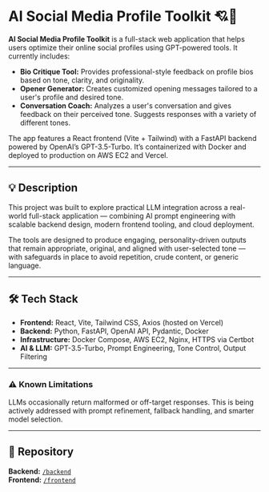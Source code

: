 # AI Social Media Profile Toolkit 💘🤖

**AI Social Media Profile Toolkit** is a full-stack web application that helps users optimize their online social profiles using GPT-powered tools. It currently includes:

- **Bio Critique Tool:** Provides professional-style feedback on profile bios based on tone, clarity, and originality.
- **Opener Generator:** Creates customized opening messages tailored to a user's profile and desired tone.
- **Conversation Coach:** Analyzes a user's conversation and gives feedback on their perceived tone. Suggests responses with a variety of different tones.


The app features a React frontend (Vite + Tailwind) with a FastAPI backend powered by OpenAI’s GPT-3.5-Turbo. It’s containerized with Docker and deployed to production on AWS EC2 and Vercel.

---

## 💡 Description

This project was built to explore practical LLM integration across a real-world full-stack application — combining AI prompt engineering with scalable backend design, modern frontend tooling, and cloud deployment.

The tools are designed to produce engaging, personality-driven outputs that remain appropriate, original, and aligned with user-selected tone — with safeguards in place to avoid repetition, crude content, or generic language.

---

## 🛠️ Tech Stack

- **Frontend:** React, Vite, Tailwind CSS, Axios (hosted on Vercel)
- **Backend:** Python, FastAPI, OpenAI API, Pydantic, Docker
- **Infrastructure:** Docker Compose, AWS EC2, Nginx, HTTPS via Certbot
- **AI & LLM:** GPT-3.5-Turbo, Prompt Engineering, Tone Control, Output Filtering

---

### ⚠️ Known Limitations

LLMs occasionally return malformed or off-target responses. This is being actively addressed with prompt refinement, fallback handling, and smarter model selection.

---

## 📂 Repository

**Backend:** [`/backend`](https://github.com/zzwerling/ai-dating-profile-toolkit/tree/main/backend)  
**Frontend:** [`/frontend`](https://github.com/zzwerling/ai-dating-profile-toolkit/tree/main/frontend)

